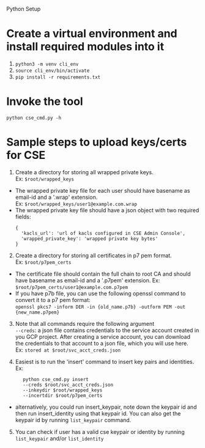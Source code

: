 Python Setup

# Create a virtual environment and install required modules into it

1. ```python3 -m venv cli_env```
2. ```source cli_env/bin/activate``` 
3. ```pip install -r requirements.txt``` 

# Invoke the tool
```python cse_cmd.py -h```

# Sample steps to upload keys/certs for CSE

1. Create a directory for storing all wrapped private keys. <br />
  Ex: ```$root/wrapped_keys``` <br />
  * The wrapped private key file for each user should have basename as email-id
    and a '.wrap' extension. <br />
      Ex: ```$root/wrapped_keys/user1@example.com.wrap```
  * The wrapped private key file should have a json object with
    two required fields: <br /> 
    ```
    { 
      'kacls_url': 'url of kacls configured in CSE Admin Console', 
      'wrapped_private_key': 'wrapped private key bytes' 
    } 
    ```

2. Create a directory for storing all certificates in p7 pem format. <br />
  Ex: ```$root/p7pem_certs``` <br />
  * The certificate file should contain the full chain to root CA and should
    have basename as email-id and a '.p7pem' extension.
    Ex: ```$root/p7pem_certs/user1@example.com.p7pem```
  * If you have p7b file, you can use the following openssl command to convert
    it to a p7 pem format: <br />
      ``` openssl pkcs7 -inform DER -in {old_name.p7b} -outform PEM -out {new_name.p7pem} ```

3. Note that all commands require the following argument <br />
  ```--creds```: a json file contains credentials to the service account created in
        you GCP project. After creating a service account, you can download
        the credentials to that account to a json file, which you will use here. <br />
  Ex: ```stored at $root/svc_acct_creds.json``` <br />

4. Easiest is to run the 'insert' command to insert key pairs and identities. Ex: <br />
  ``` 
        python cse_cmd.py insert
        --creds $root/svc_acct_creds.json 
        --inkeydir $root/wrapped_keys 
        --incertdir $root/p7pem_certs 
  ```

  * alternatively, you could run insert_keypair, note down the keypair id
    and then run insert_identity using that keypair id. You can also get the
    keypair id by running ```list_keypair``` command.

5. You can check if user has a valid cse keypair or identity by running <br />
  ```list_keypair``` and/or ```list_identity```